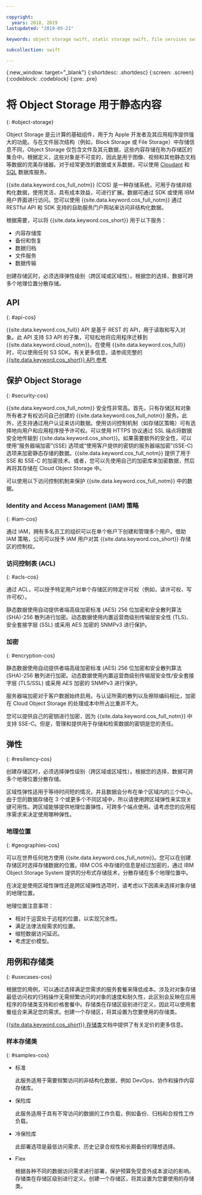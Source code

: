 ```yaml
---

copyright:
  years: 2018, 2019
lastupdated: "2019-05-21"

keywords: object storage swift, static storage swift, file services swift, swift storage class, cos swift, swift data encryption, static swift

subcollection: swift

---
```


{:new_window: target="_blank"}
{:shortdesc: .shortdesc}
{:screen: .screen}
{:codeblock: .codeblock}
{:pre: .pre}

# 将 Object Storage 用于静态内容
{: #object-storage}

Object Storage 是云计算的基础组件，用于为 Apple 开发者及其应用程序提供强大的功能。与在文件层次结构（例如，Block Storage 或 File Storage）中存储信息不同，Object Storage 仅包含文件及其元数据，这些内容存储在称为存储区的集合中。根据定义，这些对象是不可变的，因此是用于图像、视频和其他静态文档等数据的完美存储器。对于经常更改的数据或关系数据，可以使用 [Cloudant](/docs/swift/data?topic=swift-cloudant#cloudant) 和 [SQL](/docs/swift/data?topic=swift-sql_data#sql_data) 数据库服务。

{{site.data.keyword.cos_full_notm}} (COS) 是一种存储系统，可用于存储非结构化数据，使用灵活，具有成本效益，可进行扩展。数据可通过 SDK 或使用 IBM 用户界面进行访问。您可以使用 {{site.data.keyword.cos_full_notm}} 通过 RESTful API 和 SDK 支持的自助服务门户网站来访问非结构化数据。 

根据需要，可以将 {{site.data.keyword.cos_short}} 用于以下服务：

* 内容存储库
* 备份和恢复
* 数据归档
* 文件服务
* 数据传输

创建存储区时，必须选择弹性级别（跨区域或区域性）。根据您的选择，数据可跨多个地理位置分散存储。

## API
{: #api-cos}

{{site.data.keyword.cos_full}} API 是基于 REST 的 API，用于读取和写入对象。此 API 支持 S3 API 的子集，可轻松地将应用程序迁移到 {{site.data.keyword.cloud_notm}}。在使用 {{site.data.keyword.cos_full}} 时，可以使用任何 S3 SDK。有关更多信息，请参阅完整的 [{{site.data.keyword.cos_short}} API 参考](/docs/services/cloud-object-storage/api-reference?topic=cloud-object-storage-compatibility-api-about#about-the-ibm-cloud-object-storage-api)

## 保护 Object Storage
{: #security-cos}

{{site.data.keyword.cos_full_notm}} 安全性非常高。首先，只有存储区和对象所有者才有权访问自己创建的 {{site.data.keyword.cos_full_notm}} 服务。此外，还支持通过用户认证来访问数据。使用访问控制机制（如存储区策略）可有选择地向用户和应用程序授予许可权。可以使用 HTTPS 协议通过 SSL 端点将数据安全地传输到 {{site.data.keyword.cos_short}}。如果需要额外的安全性，可以使用“服务器端加密”(SSE) 选项或“使用客户提供的密钥的服务器端加密”(SSE-C) 选项来加密静态存储的数据。{{site.data.keyword.cos_full_notm}} 提供了用于 SSE 和 SSE-C 的加密技术。或者，您可以先使用自己的加密库来加密数据，然后再将其存储在 Cloud Object Storage 中。

可以使用以下访问控制机制来保护 {{site.data.keyword.cos_full_notm}} 中的数据。

### Identity and Access Management (IAM) 策略
{: #iam-cos}

通过 IAM，拥有多名员工的组织可以在单个帐户下创建和管理多个用户。借助 IAM 策略，公司可以授予 IAM 用户对其 {{site.data.keyword.cos_short}} 存储区的控制权。

### 访问控制表 (ACL)
{: #acls-cos}

通过 ACL，可以授予特定用户对单个存储区的特定许可权（例如，读许可权、写许可权）。

静态数据使用自动提供者端高级加密标准 (AES) 256 位加密和安全散列算法 (SHA)-256 散列进行加密。动态数据使用内置运营商级别传输层安全性 (TLS)、安全套接字层 (SSL) 或采用 AES 加密的 SNMPv3 进行保护。

### 加密
{: #encryption-cos}

静态数据使用自动提供者端高级加密标准 (AES) 256 位加密和安全散列算法 (SHA)-256 散列进行加密。动态数据使用内置运营商级别传输层安全性/安全套接字层 (TLS/SSL) 或采用 AES 加密的 SNMPv3 进行保护。

服务器端加密对于客户数据始终启用。与认证所需的散列以及擦除编码相比，加密在 Cloud Object Storage 的处理成本中所占比重并不大。

您可以提供自己的密钥进行加密，因为 {{site.data.keyword.cos_full_notm}} 中支持 SSE-C。但是，管理和提供用于存储和检索数据的密钥是您的责任。

## 弹性
{: #resiliency-cos}

创建存储区时，必须选择弹性级别（跨区域或区域性）。根据您的选择，数据可跨多个地理位置分散存储。

区域性弹性适用于等待时间短的情况，并且数据会分布在单个区域内的三个中心。由于您的数据存储在 3 个或更多个不同区域中，所以请使用跨区域弹性来实现关键可用性。跨区域能够提供地理位置弹性，可跨多个端点使用。请考虑您的应用程序需求来决定使用哪种弹性。

### 地理位置
{: #geographies-cos}

可以在世界任何地方使用 {{site.data.keyword.cos_full_notm}}。您可以在创建存储区时选择存储数据的位置。IBM COS 中存储的信息是经过加密的，通过 IBM Object Storage System 提供的分布式存储技术，分散存储在多个地理位置中。 

在决定是使用区域性弹性还是跨区域弹性选项时，请考虑以下因素来选择对象存储的地理位置。

地理位置注意事项：
* 相对于运营处于远程的位置，以实现冗余性。
* 满足法律法规需求的位置。
* 缩短数据访问延迟。
* 考虑定价模型。

## 用例和存储类
{: #usecases-cos}

根据您的用例，可以通过选择满足您需求的服务套餐来降低成本。涉及对对象存储最低访问权的归档操作无需频繁访问的对象的速度和耐久性，此区别会反映在应用程序的存储类支持和价格套餐中。存储类在存储区级别进行定义，因此可以使用套餐组合来满足您的需求。创建一个存储区，将其设置为您要使用的存储类。

[{{site.data.keyword.cos_short}} 存储类](/docs/services/cloud-object-storage/help?topic=cloud-object-storage-billing#ibm-cos-pricing)文档中提供了有关定价的更多信息。

### 样本存储类
{: #samples-cos}

- 标准
  
  此服务适用于需要频繁访问的非结构化数据，例如 DevOps、协作和操作内容存储库。

- 保险库
  
  此服务适用于具有不常访问的数据的工作负载，例如备份、归档和合规性工作负载。

- 冷保险库
  
  此部署选项是最低访问需求、历史记录合规性和长期备份的理想选择。

- Flex

  根据各种不同的数据访问需求进行部署，保护预算免受意外成本波动的影响。存储类在存储区级别进行定义。创建一个存储区，将其设置为您要使用的存储类。


